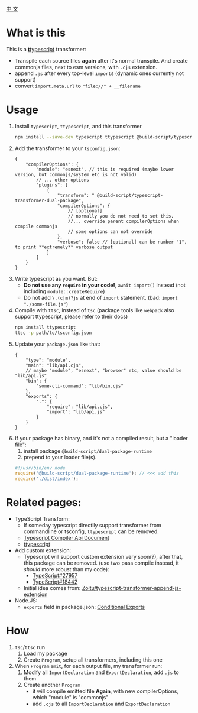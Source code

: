 [中 文](./README.cn.md)

# What is this

This is a [**t**typescript](https://github.com/cevek/ttypescript/) transformer:

-   Transpile each source files **again** after it's normal transpile. And create commonjs files, next to esm versions, with `.cjs` extension.
-   append `.js` after every top-level `import`s (dynamic ones currently not support)
-   convert `import.meta.url` to `"file://" + __filename`

# Usage

1. Install `typescript`, `ttypescript`, and this transformer
    ```bash
    npm install --save-dev typescript ttypescript @build-script/typescript-transformer-dual-package
    ```
1. Add the transformer to your `tsconfig.json`:
    ```jsonc
    {
    	"compilerOptions": {
    		"module": "esnext", // this is required (maybe lower version, but commonjs/system etc is not valid)
    		// ... other options
    		"plugins": [
    			{
    				"transform": " @build-script/typescript-transformer-dual-package",
    				"compilerOptions": {
    					// [optional]
    					// normally you do not need to set this.
    					//... override parent compilerOptions when compile commonjs
    					// some options can not override
    				},
    				"verbose": false // [optional] can be number "1", to print **extremely** verbose output
    			}
    		]
    	}
    }
    ```
1. Write typescript as you want. But:
    - **Do not use any `require` in your code!**, `await import()` instead (not including `module::createRequire`)
    - Do not add `\.(c|m)?js` at end of `import` statement. (bad: `import "./some-file.js"`)
1. Compile with `ttsc`, instead of `tsc` (package tools like `webpack` also support ttypescript, please refer to their docs)
    ```bash
    npm install ttypescript
    ttsc -p path/to/tsconfig.json
    ```
1. Update your `package.json` like that:
    ```jsonc
    {
    	"type": "module",
    	"main": "lib/api.cjs",
    	// maybe "module", "esnext", "browser" etc, value should be "lib/api.js"
    	"bin": {
    		"some-cli-command": "lib/bin.cjs"
    	},
    	"exports": {
    		".": {
    			"require": "lib/api.cjs",
    			"import": "lib/api.js"
    		}
    	}
    }
    ```
1. If your package has binary, and it's not a compiled result, but a "loader file":
    1. install package `@build-script/dual-package-runtime`
    1. prepend to your loader file(s).
    ```js
    #!/usr/bin/env node
    require('@build-script/dual-package-runtime'); // <<< add this
    require('./dist/index');
    ```

# Related pages:

-   TypeScript Transform:
    -   If someday typescript directlly support transformer from commandline or tsconfig, `ttypescript` can be removed.
    -   [Typescript Compiler Api Document](https://github.com/microsoft/TypeScript/wiki/Using-the-Compiler-API)
    -   [ttypescript](https://github.com/cevek/ttypescript)
-   Add custom extension:
    -   Typescript will support custom extension very soon(?), after that, this package can be removed. (use two pass compile instead, it _should_ more robust than my code):
        -   [TypeScript#27957](https://github.com/microsoft/TypeScript/issues/27957)
        -   [TypeScript#18442](https://github.com/microsoft/TypeScript/issues/18442)
    -   Initial idea comes from: [Zoltu/typescript-transformer-append-js-extension](Zoltu/typescript-transformer-append-js-extension)
-   Node.JS:
    -   `exports` field in package.json: [Conditional Exports](https://nodejs.org/api/esm.html#esm_conditional_exports)

# How

1. `tsc`/`ttsc` run
    1. Load my package
    1. Create `Program`, setup all transformers, including this one
1. When `Program` `emit`, for each output file, my transformer run:
    1. Modify all `ImportDeclaration` and `ExportDeclaration`, add `.js` to them
    1. Create another `Program`
        - it will compile emitted file **Again**, with new compilerOptions, which "module" is "commonjs"
        - add `.cjs` to all `ImportDeclaration` and `ExportDeclaration`
